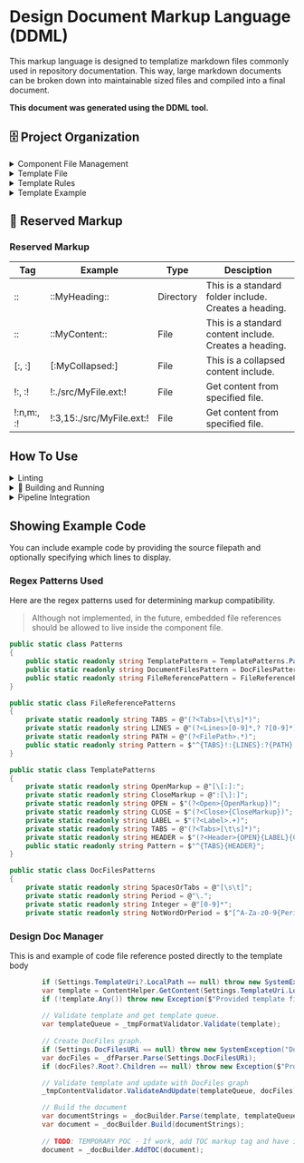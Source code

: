 # Design Document Markup Language (DDML)

This markup language is designed to templatize markdown files commonly used in repository documentation. This way, large markdown documents can be broken down into maintainable sized files and compiled into a final document. 

**This document was generated using the DDML tool.**

## 🗄 Project Organization

<details id="component-file-management">
<summary>Component File Management</summary>

Create a folder within your project to hold you component documents. Documents may be grouped into directories and subdirectories. It is recomendended to use directories as headings and keep content under the correct heading. Headings can be nested. If auto-headings is used, all headings after heading 6 will also be heading 6. Files will be appended in place as specified by the template. Files may be inserted in place, inside a collapsed GitHub tag or nested collapsed GitHub tag. Files not referenced in the template will be skipped.

</details>

<details id="template-file">
<summary>Template File</summary>

Create a markdown file within your project. This markdown file will define the structure of the document. Component documents are included into the fully compiled document using defined markup. The template file is a markdown file and may include all standard markdown and html.

</details>

<details id="template-rules">
<summary>Template Rules</summary>

* Each component document should be contained to a single line.
* The include markup must match the name of the document or directory, special characters excluded.
* Each include markup should be indented by how many parent directories it has.
* Indententions should be consistent and limited to tabs or spaces.
* Each include markup should be preceeded by it's parent or sibling include markups.
* Content may exists between include markup.
* Files may include numerals at the beginning of the document or directory but will be ignored by the compiler.

</details>

<details id="template-example">
<summary>Template Example</summary>

Here is an example of how the markup language is being used in this project.  The following snippet is the template file used to create this README.md.

```csharp
::Design Document Markup Language (DDML)::

This markup language is designed to templatize markdown files commonly used in repository documentation. This way, large markdown documents can be broken down into maintainable sized files and compiled into a final document. 

**This document was generated using the DDML tool.**

    ::Project Organization::
        [:Component File Management:]
        [:Template File:]
        [:Template Rules:]
        [:Template Example:]

    ::Reserved Markup::
        ::Reserved Markup::

    ::How To Use::
        [:Linting:]
        [:Building and Running:]
            [:Nuget:]
                [:Building:]
                [:Running:]
            [:GitHub:]
                [:Building:]
                [:Running:]
        [:Pipeline Integration:]
            ::GitHub Actions::

    ::Showing Example Code::

You can include example code by providing the source filepath and optionally specifying which lines to display.

        ::Regex Patterns Used::

### Design Doc Manager

This is and example of code file reference posted directly to the template body

!:25,46:./src/DesignDocMarkupLanguage/Managers/DesignDocManager.cs:!
```

</details>

## 🚧 Reserved Markup

### Reserved Markup

|Tag|Example|Type|Desciption|
|---|---|---|---|
|::|::MyHeading::|Directory|This is a standard folder include.  Creates a heading.|
|::|::MyContent::|File|This is a standard content include.  Creates a heading.|
|[:, :]|[:MyCollapsed:]|File|This is a collapsed content include.|
|!:, :!|!:./src/MyFile.ext:!|File|Get content from specified file.|
|!:n,m:, :!|!:3,15:./src/MyFile.ext:!|File|Get content from specified file.|

## How To Use

<details id="linting">
<summary>Linting</summary>

Currently not implemented.

</details>

<details id="building-and-running">
<summary>🔨 Building and Running</summary>
<blockquote>

<details id="building-and-running-nuget">
<summary>Nuget</summary>
<blockquote>

<details id="building-and-running-building-and-running-nuget-building">
<summary>Building</summary>

TODO

</details>

<details id="building-and-running-building-and-running-nuget-running">
<summary>Running</summary>

TODO

</details>

</blockquote>
</details>

<details id="building-and-running-github">
<summary>GitHub</summary>
<blockquote>

<details id="building-and-running-building-and-running-github-building">
<summary>Building</summary>

#### Create NuGet Package

From the project root directory run:

```cmd
dotnet pack ./src/DesignDocMarkupLanguage/
```

> Successfully created package 'C:\spike\spike-large-markdown-management\src\DesignDocMarkupLanguage\nupkg\DesignDocMarkupLanguage.VERSION.nupkg'.

This will create the NuGet package into the ./nupkg folder.

#### Install

From the project root directory run:

```cmd
dotnet tool install --global --add-source src\DesignDocMarkupLanguage\nupkg DesignDocMarkupLanguage
```

> You can invoke the tool using the following command: ddml
> Tool 'designdocmarkuplanguage' (version 'VERSION') was successfully installed.

#### Uninstall

From the project root directory run:

```cmd
dotnet tool uninstall --global DesignDocMarkupLanguage
```

> Tool 'designdocmarkuplanguage' (version 'VERSION') was successfully uninstalled.

</details>

<details id="building-and-running-building-and-running-github-running">
<summary>Running</summary>

#### Running

From the project root run:

```cmd
$path = $(get-location)
ddml -t .\docs\ddml-template.md -d .\docs -o .\TEST_README.md -r $path
```

> You can invoke the tool using the following command: ddml
> Tool 'designdocmarkuplanguage' (version '1.0.0') was successfully installed.

</details>

</blockquote>
</details>

</blockquote>
</details>

<details id="pipeline-integration">
<summary>Pipeline Integration</summary>
<blockquote>

#### GitHub Actions

TODO

</blockquote>
</details>

## Showing Example Code

You can include example code by providing the source filepath and optionally specifying which lines to display.

### Regex Patterns Used

Here are the regex patterns used for determining markup compatibility.

> Although not implemented, in the future, embedded file references should be allowed to live inside the component file.

```csharp
public static class Patterns
{
    public static readonly string TemplatePattern = TemplatePatterns.Pattern;
    public static readonly string DocumentFilesPattern = DocFilesPatterns.Pattern;
    public static readonly string FileReferencePattern = FileReferencePatterns.Pattern;
}

public static class FileReferencePatterns
{
    private static readonly string TABS = @"(?<Tabs>[\t\s]*)";
    private static readonly string LINES = @"(?<Lines>[0-9]*,? ?[0-9]*)";
    private static readonly string PATH = @"(?<FilePath>.*)";
    public static readonly string Pattern = $"^{TABS}!:{LINES}:?{PATH}:!";
}

public static class TemplatePatterns
{
    private static readonly string OpenMarkup = @"[\[:]:";
    private static readonly string CloseMarkup = @":[\]:]";
    private static readonly string OPEN = $"(?<Open>{OpenMarkup})";
    private static readonly string CLOSE = $"(?<Close>{CloseMarkup})";
    private static readonly string LABEL = $"(?<Label>.+)";
    private static readonly string TABS = @"(?<Tabs>[\t\s]*)";
    private static readonly string HEADER = $"(?<Header>{OPEN}{LABEL}{CLOSE})";
    public static readonly string Pattern = $"^{TABS}{HEADER}";
}

public static class DocFilesPatterns
{
    private static readonly string SpacesOrTabs = @"[\s\t]";
    private static readonly string Period = @"\.";
    private static readonly string Integer = @"[0-9]*";
    private static readonly string NotWordOrPeriod = $"[^A-Za-z0-9{Period}]*";
```

### Design Doc Manager

This is and example of code file reference posted directly to the template body

```csharp
        if (Settings.TemplateUri?.LocalPath == null) throw new SystemException("Template Uri should not be null, failed to catch error in validator.");
        var template = ContentHelper.GetContent(Settings.TemplateUri.LocalPath);
        if (!template.Any()) throw new Exception($"Provided template file is empty at {Settings.TemplateUri.LocalPath}.");
        
        // Validate template and get template queue.
        var templateQueue = _tmpFormatValidator.Validate(template);
        
        // Create DocFiles graph.
        if (Settings.DocFilesURi == null) throw new SystemException("DocFiles Uri should not be null, failed to catch error in validator.");
        var docFiles = _dfParser.Parse(Settings.DocFilesURi);
        if (docFiles?.Root?.Children == null) throw new Exception($"Provided documents folder is empty at {Settings.DocFilesURi.LocalPath}.");

        // Validate template and update with DocFiles graph
        _tmpContentValidator.ValidateAndUpdate(templateQueue, docFiles);

        // Build the document
        var documentStrings = _docBuilder.Parse(template, templateQueue);
        var document = _docBuilder.Build(documentStrings);
        
        // TODO: TEMPORARY POC - If work, add TOC markup tag and have it create TOC in place (not just at the top of document).
        document = _docBuilder.AddTOC(document); 
        
```
